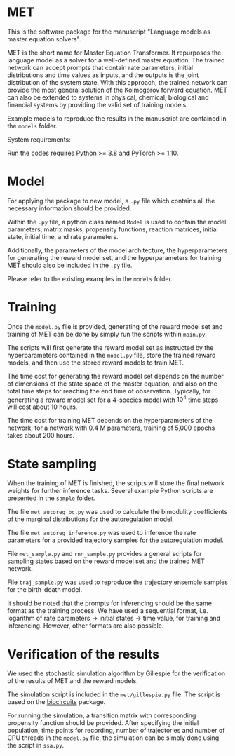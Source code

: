 # MET
This is the software package for the manuscript "Language models as master equation solvers".

MET is the short name for Master Equation Transformer. 
It repurposes the language model as a solver for a well-defined master equation. 
The trained network can accept prompts that contain rate parameters, initial distributions and time values as inputs, and the outputs is the joint distribution of the system state. 
With this approach, the trained network can provide the most general solution of the Kolmogorov forward equation. 
MET can also be extended to systems in physical, chemical, biological and financial systems by providing the valid set of training models. 

Example models to reproduce the results in the manuscript are contained in the `models` folder. 


System requirements: 

Run the codes requires Python >= 3.8 and PyTorch >= 1.10.


# Model

For applying the package to new model, a `.py` file which contains all the necessary information should be provided. 

Within the `.py` file, a python class named `Model` is used to contain the model parameters, matrix masks, propensity functions, reaction matrices, initial state, initial time, and rate parameters. 

Additionally, the parameters of the model architecture, the hyperparameters for generating the reward model set, and the hyperparameters for training MET should also be included in the `.py` file.

Please refer to the existing examples in the `models` folder.

# Training
Once the `model.py` file is provided, generating of the reward model set and training of MET can be done by simply run the scripts within `main.py`. 

The scripts will first generate the reward model set as instructed by the hyperparameters contained in the `model.py` file, store the trained reward models, and then use the stored reward models to train MET. 

The time cost for generating the reward model set depends on the number of dimensions of the state space of the master equation, and also on the total time steps for reaching the end time of observation. 
Typically, for generating a reward model set for a 4-species model with $10^4$ time steps will cost about 10 hours.

The time cost for training MET depends on the hyperparameters of the network, for a network with 0.4 M parameters, training of 5,000 epochs takes about 200 hours. 

# State sampling 
When the training of MET is finished, the scripts will store the final network weights for further inference tasks. 
Several example Python scripts are presented in the `sample` folder. 

The file `met_autoreg_bc.py` was used to calculate the bimodulity coefficients of the marginal distributions for the autoregulation model. 

The file `met_autoreg_inference.py` was used to inference the rate parameters for a provided trajectory samples for the autoregulation model. 

File `met_sample.py` and `rnn_sample.py` provides a general scripts for sampling states based on the reward model set and the trained MET network. 

File `traj_sample.py` was used to reproduce the trajectory ensemble samples for the birth-death model.

It should be noted that the prompts for inferencing should be the same format as the training process.
We have used a sequential format, i.e. logarithm of rate parameters -> initial states -> time value, for training and inferencing. 
However, other formats are also possible. 

# Verification of the results
We used the stochastic simulation algorithm by Gillespie for the verification of the results of MET and the reward models. 

The simulation script is included in the `met/gillespie.py` file. 
The script is based on the [biocircuits](https://pypi.org/project/biocircuits/) package. 

For running the simulation, a transition matrix with corresponding propensity function should be provided. 
After specifying the initial population, time points for recording, number of trajectories and number of CPU threads in the `model.py` file, the simulation can be simply done using the script in `ssa.py`.

